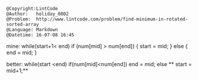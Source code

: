 ```
@Copyright:LintCode
@Author:   holiday_0802
@Problem:  http://www.lintcode.com/problem/find-minimum-in-rotated-sorted-array
@Language: Markdown
@Datetime: 16-07-08 16:45
```

mine:
while(start+1< end)
if (num[mid] > num[end]) {
                start = mid;
            } else {
                end = mid;
            }
			
better:
while(start <end)
if(num[mid]<num[end]) 
                end = mid;
            else 
           **     start = mid+1;**